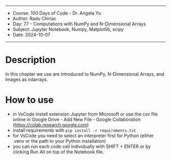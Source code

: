 
*****************************************************************
*    Course: 100 Days of Code - Dr. Angela Yu                   
*    Author: Radu Chiriac                                       
*    Day: 77 - Computations with NumPy and N-Dimensional Arrays 
*    Subject: Jupyter Notebook, Numpy, Matplotlib, scipy        
*    Date: 2024-10-07                                           
*****************************************************************


# Description
In this chapter we use are introduced to NumPy, N-Dimensional Arrays, and Images as ndarrays.

# How to use
- in VsCode install extension Jupyter from Microsoft or use the csv file online in Google Drive - Add New File - Google Collaboration (https://colab.research.google.com)
- install requirements with `pip install -r requirements.txt`
- for VsCode you need to select an interpreter first for Python (either .venv or the path to your Python installation)
- you can run each code cell individually with SHIFT + ENTER or by clicking Run All on top of the Notebook file.
